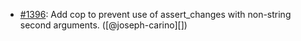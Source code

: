 * [#1396](https://github.com/rubocop/rubocop-rails/issues/1396): Add cop to prevent use of assert_changes with non-string second arguments. ([@joseph-carino][])

